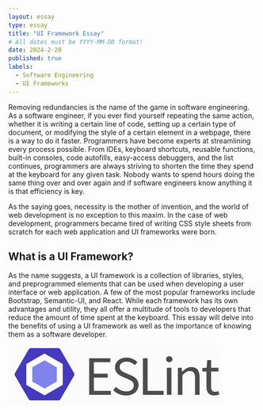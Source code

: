 ```yaml
---
layout: essay
type: essay
title: "UI Framework Essay"
# All dates must be YYYY-MM-DD format!
date: 2024-2-20
published: true
labels:
  - Software Engineering
  - UI Frameworks
---
```



Removing redundancies is the name of the game in software engineering. As a software engineer, if you ever find yourself repeating the same action, whether it is writing a certain line of code, setting up a certain type of document, or modifying the style of a certain element in a webpage, there is a way to do it faster. Programmers have become experts at streamlining every process possible. From IDEs, keyboard shortcuts, reusable functions, built-in consoles, code autofills, easy-access debuggers, and the list continues, programmers are always striving to shorten the time they spend at the keyboard for any given task. Nobody wants to spend hours doing the same thing over and over again and if software engineers know anything it is that efficiency is key. 


As the saying goes, necessity is the mother of invention, and the world of web development is no exception to this maxim. In the case of web development, programmers became tired of writing CSS style sheets from scratch for each web application and UI frameworks were born. 


<h2>What is a UI Framework?</h2>

As the name suggests, a UI framework is a collection of libraries, styles, and preprogrammed elements that can be used when developing a user interface or web application. A few of the most popular frameworks include Bootstrap, Semantic-UI, and React. While each framework has its own advantages and utility, they all offer a multitude of tools to developers that reduce the amount of time spent at the keyboard. This essay will delve into the benefits of using a UI framework as well as the importance of knowing them as a software developer.

<img class="img-fluid" src="../img/ESLint.png">

